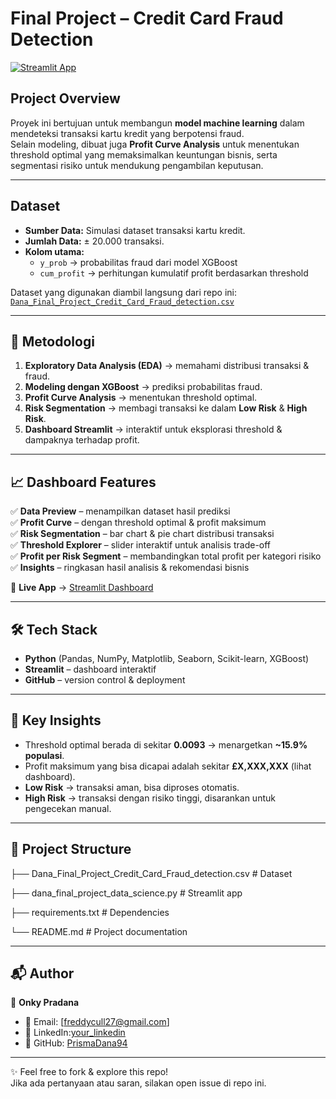 # Final Project – Credit Card Fraud Detection

[![Streamlit App](https://img.shields.io/badge/Streamlit-Live%20Demo-brightgreen)](https://onky-pradana-final-project-data-science.streamlit.app/)

##  Project Overview
Proyek ini bertujuan untuk membangun **model machine learning** dalam mendeteksi transaksi kartu kredit yang berpotensi fraud.  
Selain modeling, dibuat juga **Profit Curve Analysis** untuk menentukan threshold optimal yang memaksimalkan keuntungan bisnis, serta segmentasi risiko untuk mendukung pengambilan keputusan.

---

## Dataset
- **Sumber Data:** Simulasi dataset transaksi kartu kredit.  
- **Jumlah Data:** ± 20.000 transaksi.  
- **Kolom utama:**  
  - `y_prob` → probabilitas fraud dari model XGBoost  
  - `cum_profit` → perhitungan kumulatif profit berdasarkan threshold  

Dataset yang digunakan diambil langsung dari repo ini:  
[`Dana_Final_Project_Credit_Card_Fraud_detection.csv`](./Dana_Final_Project_Credit_Card_Fraud_detection.csv)

---

## 🚀 Metodologi
1. **Exploratory Data Analysis (EDA)** → memahami distribusi transaksi & fraud.  
2. **Modeling dengan XGBoost** → prediksi probabilitas fraud.  
3. **Profit Curve Analysis** → menentukan threshold optimal.  
4. **Risk Segmentation** → membagi transaksi ke dalam **Low Risk** & **High Risk**.  
5. **Dashboard Streamlit** → interaktif untuk eksplorasi threshold & dampaknya terhadap profit.

---

## 📈 Dashboard Features
✅ **Data Preview** – menampilkan dataset hasil prediksi  
✅ **Profit Curve** – dengan threshold optimal & profit maksimum  
✅ **Risk Segmentation** – bar chart & pie chart distribusi transaksi  
✅ **Threshold Explorer** – slider interaktif untuk analisis trade-off  
✅ **Profit per Risk Segment** – membandingkan total profit per kategori risiko  
✅ **Insights** – ringkasan hasil analisis & rekomendasi bisnis  

🔗 **Live App** → [Streamlit Dashboard](https://onky-pradana-final-project-data-science.streamlit.app/)

---

## 🛠️ Tech Stack
- **Python** (Pandas, NumPy, Matplotlib, Seaborn, Scikit-learn, XGBoost)  
- **Streamlit** – dashboard interaktif  
- **GitHub** – version control & deployment  

---

## 📌 Key Insights
- Threshold optimal berada di sekitar **0.0093** → menargetkan **~15.9% populasi**.  
- Profit maksimum yang bisa dicapai adalah sekitar **£X,XXX,XXX** (lihat dashboard).  
- **Low Risk** → transaksi aman, bisa diproses otomatis.  
- **High Risk** → transaksi dengan risiko tinggi, disarankan untuk pengecekan manual.  

---

## 📂 Project Structure
├── Dana_Final_Project_Credit_Card_Fraud_detection.csv # Dataset

├── dana_final_project_data_science.py # Streamlit app

├── requirements.txt # Dependencies

└── README.md # Project documentation

---

## 📬 Author
👤 **Onky Pradana**  
- 📧 Email: [freddycull27@gmail.com]  
- 💼 LinkedIn:[your_linkedin](https://www.linkedin.com/in/prisma-dana/)  
- 🐙 GitHub: [PrismaDana94](https://github.com/PrismaDana94)

---

✨ Feel free to fork & explore this repo!  
Jika ada pertanyaan atau saran, silakan open issue di repo ini.

